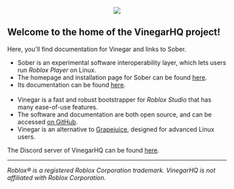 <p align="center">
  <img style="max-width: 30%" src="../vinegar.svg">
</p>

## Welcome to the home of the VinegarHQ project!

Here, you'll find documentation for Vinegar and links to Sober.

- Sober is an experimental software interoperability layer, which lets users run *Roblox Player* on Linux.
- The homepage and installation page for Sober can be found [here](https://sober.vinegarhq.org/).
- Its documentation can be found [here](../Sober/Home/index.md).
<br><br>
- Vinegar is a fast and robust bootstrapper for *Roblox Studio* that has many ease-of-use features.
- The software and documentation are both open source, and can be accessed [on GitHub](https://github.com/vinegarhq).
- Vinegar is an alternative to [Grapejuice](https://brinkervii.gitlab.io/grapejuice/), designed for advanced Linux users.

The Discord server of VinegarHQ can be found [here](https://discord.gg/dzdzZ6Pps2).

---

_Roblox® is a registered Roblox Corporation trademark. VinegarHQ is not affiliated with Roblox Corporation._
